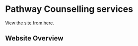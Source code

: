 # Pathway Counselling services

[View the site from here.](https://rhain-93.github.io/axle_counselling_services/index.html) 


## Website Overview


